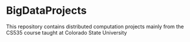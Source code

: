 # BigDataProjects
This repository contains distributed computation projects mainly from the CS535 course taught at Colorado State University
